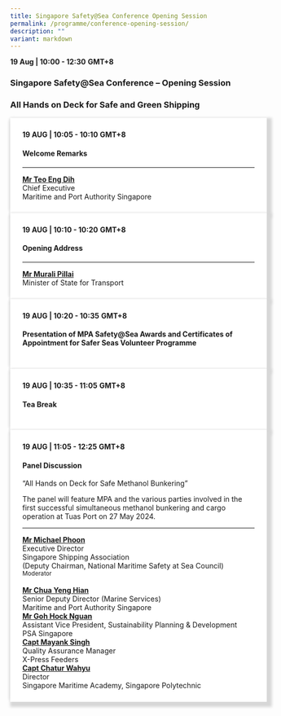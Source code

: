 ```yaml
---
title: Singapore Safety@Sea Conference Opening Session
permalink: /programme/conference-opening-session/
description: ""
variant: markdown
---
```

<div>
  <b>19 Aug | 10:00 - 12:30</b>&nbsp;<b>GMT+8</b>
  <h3>Singapore Safety@Sea Conference – Opening Session</h3>
	<h3>All Hands on Deck for Safe and Green Shipping</h3>
</div>




<section>
  <div class="bp-container is-fluid">
    <div class="row">
      <div class="col is-full"> 
        <div class="row">
          <div class="col is-12">
            <div class="border bg-light h-100 position-relative">
              <div class="p-4">
                <div class="programme-time"><b>19 AUG | 10:05 - 10:10</b>&nbsp;<b>GMT+8</b></div>
                <h4 class="programme-title">Welcome Remarks</h4>
                <hr class="my-3 border-primary">
                <div class="speakers px-2">
                  <div class="row">
                    <div class="col is-6 prog-speaker">
                      <div class="row">
<div class="col is-4"></div>
                        <div class="col is-8">
                          <div class="speaker-name text-ellipsis">
                            <a href="#" class="speaker-name text-ellipsis" rel="noopener"><b>Mr Teo Eng Dih</b></a>
                          </div>
                          <div class="text-ellipsis speaker-position">
                            Chief Executive
                          </div>
                          <div class="text-ellipsis speaker-company">
                            Maritime and Port Authority Singapore
                          </div>
                        </div>
                      </div>
                    </div>
                  </div>
                </div>
              </div>
            </div>
          </div>
        </div>
      </div>
    </div>
  </div>
</section>


  <div class="bp-container is-fluid">
    <div class="row">
      <div class="col is-full"> 
        <div class="row">
          <div class="col is-12">
            <div class="border bg-light h-100 position-relative">
              <div class="p-4">
                <div class="programme-time"><b>19 AUG | 10:10 - 10:20</b>&nbsp;<b>GMT+8</b></div>
                <h4 class="programme-title">Opening Address</h4>
                <hr class="my-3 border-primary">
                <div class="speakers px-2">
                  <div class="row">
                    <div class="col is-6 prog-speaker">
                      <div class="row">
<div class="col is-4"></div>
                        <div class="col is-8">
                          <div class="speaker-name text-ellipsis">
                            <a href="#" class="speaker-name text-ellipsis" rel="noopener"><b>Mr Murali Pillai</b></a>
                          </div>
                          <div class="text-ellipsis speaker-position">
                            Minister of State for Transport
                          </div>
                        </div>
                      </div>
                    </div>
                  </div>
                </div>
              </div>
            </div>
          </div>
        </div>
      </div>
    </div>
  </div>


 <div class="bp-container is-fluid">
    <div class="row">
      <div class="col is-full"> 
        <div class="row">
          <div class="col is-12">
            <div class="border bg-light h-100 position-relative">
              <div class="p-4">
                <div class="programme-time"><b>19 AUG | 10:20 - 10:35</b>&nbsp;<b>GMT+8</b></div>
                <h4 class="programme-title">Presentation of MPA Safety@Sea Awards and Certificates of Appointment for Safer Seas Volunteer Programme</h4>
                          </div>
                        </div>
                      </div>
                    </div>
                  </div>
                </div>
              </div>
            
          
        
      
    
  


 <div class="bp-container is-fluid">
    <div class="row">
      <div class="col is-full"> 
        <div class="row">
          <div class="col is-12">
            <div class="border bg-light h-100 position-relative">
              <div class="p-4">
                <div class="programme-time"><b>19 AUG | 10:35 - 11:05</b>&nbsp;<b>GMT+8</b></div>
                <h4 class="programme-title">Tea Break</h4>
                          </div>
                        </div>
                      </div>
                    </div>
                  </div>
                </div>
              </div>
            
          
        
      
    
  

	
<section>
<div class="bp-container is-fluid">
<div class="row">
<div class="col is-full">
<div class="row">
<div class="col is-12">
<div class="border bg-light h-100 position-relative">
<div class="p-4">
<div class="programme-time"><strong>19 AUG | 11:05 - 12:25</strong>&nbsp;<strong>GMT+8</strong></div>
<h4 class="programme-title">Panel Discussion</h4>
	“All Hands on Deck for Safe Methanol Bunkering”	
	<p></p> <p>         

</p><div>The panel will feature MPA and the various parties involved in the first successful simultaneous methanol bunkering and cargo operation at Tuas Port on 27 May 2024. <p></p> <p> </p><div>
<p></p><hr class="my-3 border-primary">
<div class="speakers px-2">
<div class="row">
<div class="col is-6 prog-speaker">
<div class="row">
<div class="col is-4"><img scr="images/Speakers/2024/Moderator_-_Michael_Phoon_Thin_Kwai.png"></div>
<div class="col is-8">
<div class="speaker-name text-ellipsis"><strong><a class="speaker-name text-ellipsis" href="/michael-phoon/" rel="noopener">Mr Michael Phoon</a></strong></div>
<div class="text-ellipsis speaker-position">Executive Director<br> Singapore Shipping Association</div>
<div class="text-ellipsis speaker-company">(Deputy Chairman, National Maritime Safety at Sea Council) </div>
<div class="speaker-role text-ellipsis text-muted"><small>Moderator</small></div>
</div>
</div>
</div>
<div class="col is-6 prog-speaker">&nbsp;</div>
</div>
<div class="row">
<div class="col is-6 prog-speaker">
<div class="row">
	<div class="col is-4"></div>
<div class="col is-8">
<div class="speaker-name text-ellipsis"><strong><a class="speaker-name text-ellipsis" href="/chua-yeng-hian/" rel="noopener">Mr Chua Yeng Hian</a></strong></div>
<div class="text-ellipsis speaker-position">Senior Deputy Director (Marine Services)</div>
<div class="text-ellipsis speaker-company">Maritime and Port Authority Singapore</div>
</div>
</div>
</div>


<div class="col is-6 prog-speaker">

<div class="row">
	<div class="col is-4"></div>
<div class="col is-8">
<div class="speaker-name text-ellipsis"><strong><a class="speaker-name text-ellipsis" href="/goh-hock-nguan/" rel="noopener">Mr Goh Hock Nguan</a></strong></div>
<div class="text-ellipsis speaker-position">Assistant Vice President, Sustainability Planning &amp; Development</div>
<div class="text-ellipsis speaker-company">PSA Singapore</div>
</div>
</div>

</div>
</div>
<div class="row">

<div class="col is-6 prog-speaker">

<div class="row">
	<div class="col is-4"></div>
<div class="col is-8">
<div class="speaker-name text-ellipsis"><strong><a class="speaker-name text-ellipsis" href="/mayank-singh/" rel="noopener">Capt Mayank Singh</a></strong></div>
<div class="text-ellipsis speaker-position">Quality Assurance Manager</div>
<div class="text-ellipsis speaker-company">X-Press Feeders</div>
</div>
</div>


</div>

<div class="col is-6 prog-speaker">
<div class="row">
<div class="col is-4"></div>
<div class="col is-8">
<div class="speaker-name text-ellipsis"><strong><a class="speaker-name text-ellipsis" href="/chatur-wahyu/" rel="noopener">Capt Chatur Wahyu</a></strong></div>
<div class="text-ellipsis speaker-position">Director</div>
<div class="text-ellipsis speaker-company">Singapore Maritime Academy, Singapore Polytechnic</div>
</div>
</div>
</div>




</div>


</div>
</div>
</div>
</div>
</div>
</div>
</div>
</div></div></div></section>


<style type="text/css"> 

	
	hr.my-3{
margin-top: 0.75rem;	
	}

    .is-left{
      text-align: left;
    }
    .content h4{
      font-weight: 500; 
      color: #337B9A !important;
      margin-top: 1rem;
    }
    .bg-light {
      background-color: #fff !important;
      box-shadow: 5px 5px 5px 5px rgb(215 215 215), -5px 0 6px -4px rgb(215 215 215);
    }
    .p-4 {
      padding: 1.5rem!important;
    }
  .content a {text-decoration:none;}
	.content h3 { margin-top: 1rem;}
</style>
